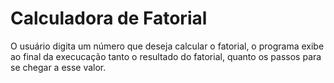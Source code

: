 # Calculadora de Fatorial
 O usuário digita um número que deseja calcular o fatorial, o programa exibe ao final da execucação tanto o resultado do fatorial, quanto os passos para se chegar a esse valor.
